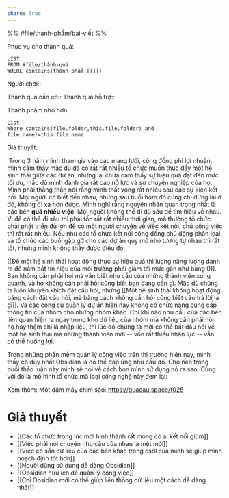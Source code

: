 ```yaml
---
share: True
---
```

%%
#file/thành-phẩm/bài-viết
%%

Phục vụ cho thành quả:
```dataview
LIST
FROM #file/thành-quả 
WHERE contains(thành-phẩm,[[]])
```
Người chơi:: 

Thành quả cần có::
Thành quả hỗ trợ::

Thành phẩm nhỏ hơn:
```dataview
List
Where contains(file.folder,this.file.folder) and file.name!=this.file.name
```

Giả thuyết:

:Trong 3 năm mình tham gia vào các mạng lưới, cộng đồng phi lợi nhuận, mình cảm thấy mặc dù đã có rất rất nhiều tổ chức muốn thúc đẩy một hệ sinh thái giữa các dự án, nhưng lại chưa cảm thấy sự hiệu quả đạt đến mức tối ưu, mặc dù mình đánh giá rất cao nỗ lực và sự chuyên nghiệp của họ. Mình phải thẳng thắn nói rằng mình thất vọng rất nhiều sau các sự kiện kết nối. Mọi người có biết đến nhau, nhưng sau buổi hôm đó cũng chỉ dừng lại ở đó, không đi xa hơn được. Mình nghĩ rằng nguyên nhân quan trọng nhất là các bên **quá nhiều việc**. Mọi người không thể đi đủ sâu để tìm hiểu về nhau. Vì để có thể đi sâu thì phải tốn rất rất nhiều thời gian, mà thường tổ chức phải phát triển đủ lớn để có một người chuyên về việc kết nối, chứ công việc thì rất rất nhiều. Nếu như các tổ chức kết nối cộng đồng chủ động phân loại và tổ chức các buổi gặp gỡ cho các dự án quy mô nhỏ tương tự nhau thì rất tốt, nhưng mình không thấy được điều đó.

[[Để một hệ sinh thái hoạt động thực sự hiệu quả thì lượng năng lượng dành ra để nắm bắt tín hiệu của môi trường phải giảm tới mức gần như bằng 0]]. Bạn không cần phải hỏi mà vẫn biết nhu cầu của những thành viên xung quanh, và họ không cần phải hỏi cũng biết bạn đang cần gì. Mặc dù chúng ta luôn khuyến khích đặt câu hỏi, nhưng [[Một hệ sinh thái không hoạt động bằng cách đặt câu hỏi, mà bằng cách không cần hỏi cũng biết câu trả lời là gì]]. Và các công cụ quản lý dự án hiện nay không có chức năng cung cấp thông tin của nhóm cho những nhóm khác. Chỉ khi nào nhu cầu của các bên liên quan hiện ra ngay trong kho dữ liệu của nhóm mà không cần phải hỏi họ hay thậm chí là nhập liệu, thì lúc đó chúng ta mới có thể bắt đầu nói về một hệ sinh thái mà những thành viên mới -- vốn rất thiếu nhân lực -- vẫn có thể hưởng lợi.

Trong những phần mềm quản lý công việc trên thị trường hiện nay, mình thấy có duy nhất Obsidian là có thể đáp ứng nhu cầu đó. Cho nên trong buổi thảo luận này mình sẽ nói về cách bọn mình sử dụng nó ra sao. Cùng với đó là mô hình tổ chức mà loại công nghệ này đem lại: 

Xem thêm: Một đám mây chim sáo: https://quacau.space/f025

# Giả thuyết
- [[Các tổ chức trong lúc mới hình thành rất mong có ai kết nối giùm]]
- [[Việc phải nói chuyện nhu cầu của nhau là mệt mỏi]]
- [[Việc có sẵn dữ liệu của các bên khác trong csdl của mình sẽ giúp mình hoạch định tốt hơn]]
- [[Người dùng sử dụng dễ dàng Obsidian]]
- [[Obsidian hữu ích để quản lý công việc]]
- [[Chỉ Obsidian mới có thể giúp liên thông dữ liệu một cách dễ dàng nhất]]
